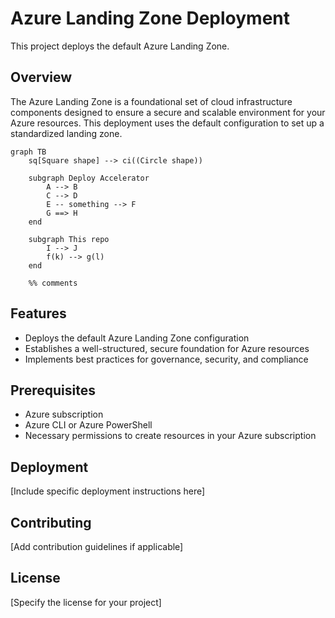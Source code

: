 # Azure Landing Zone Deployment

This project deploys the default Azure Landing Zone.

## Overview

The Azure Landing Zone is a foundational set of cloud infrastructure components designed to ensure a secure and scalable environment for your Azure resources. This deployment uses the default configuration to set up a standardized landing zone.

```mermaid
graph TB
    sq[Square shape] --> ci((Circle shape))

    subgraph Deploy Accelerator
        A --> B
        C --> D
        E -- something --> F
        G ==> H
    end

    subgraph This repo
        I --> J
        f(k) --> g(l)
    end

    %% comments

```

## Features

- Deploys the default Azure Landing Zone configuration
- Establishes a well-structured, secure foundation for Azure resources
- Implements best practices for governance, security, and compliance

## Prerequisites

- Azure subscription
- Azure CLI or Azure PowerShell
- Necessary permissions to create resources in your Azure subscription

## Deployment

[Include specific deployment instructions here]

## Contributing

[Add contribution guidelines if applicable]

## License

[Specify the license for your project]

